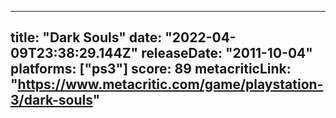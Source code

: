 
---
title: "Dark Souls"
date: "2022-04-09T23:38:29.144Z"
releaseDate: "2011-10-04"
platforms: ["ps3"]
score: 89
metacriticLink: "https://www.metacritic.com/game/playstation-3/dark-souls"
---

